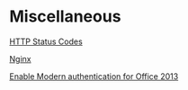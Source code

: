 # Miscellaneous 

[HTTP Status Codes](http-status-codes.md)

[Nginx](nginx.md)

[Enable Modern authentication for Office 2013](outlook-modern-auth.md)
